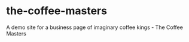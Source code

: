 # the-coffee-masters
A demo site for a business page of imaginary coffee kings - The Coffee Masters
